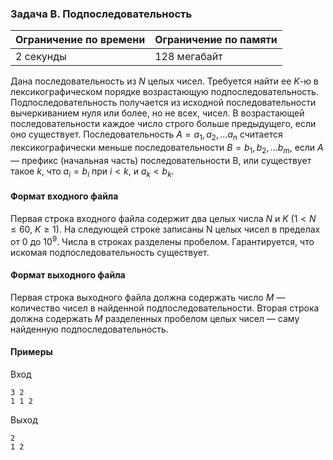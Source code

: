 ### Задача B. Подпоследовательность

| Ограничение по времени | Ограничение по памяти |
| :--------------------- | :-------------------- |
| 2 секунды              | 128 мегабайт          |

Дана последовательность из $N$ целых чисел. Требуется найти ее $K$-ю в лексикографическом порядке возрастающую подпоследовательность. Подпоследовательность получается из исходной последовательности вычеркиванием нуля или более, но не всех, чисел. В возрастающей последовательности каждое число строго больше предыдущего, если оно существует. Последовательность $A = {a_1, a_2, \dots a_n}$ считается лексикографически меньше последовательности $B = {b_1, b_2, \dots b_m}$, если $A$ — префикс (начальная часть) последовательности B, или существует такое $k$, что $a_i = b_i$ при $i < k$, и $a_k < b_k$.

#### Формат входного файла

Первая строка входного файла содержит два целых числа $N$ и $K$ ($1 < N \le 60$, $K \ge 1$). На следующей строке записаны N целых чисел в пределах от $0$ до $10^9$. Числа в строках разделены пробелом. Гарантируется, что искомая подпоследовательность существует.

#### Формат выходного файла

Первая строка выходного файла должна содержать число $M$ — количество чисел в найденной подпоследовательности. Вторая строка должна содержать $M$ разделенных пробелом целых чисел — саму найденную подпоследовательность.

#### Примеры

Вход

```
3 2
1 1 2
```

Выход

```
2
1 2
```
